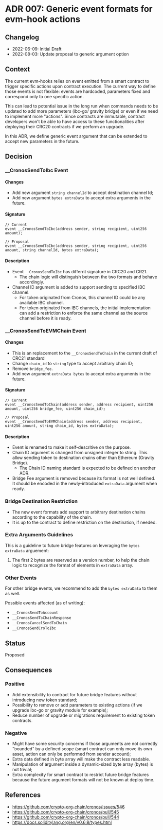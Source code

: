 # ADR 007: Generic event formats for evm-hook actions

## Changelog

* 2022-06-09: Initial Draft
* 2022-08-03: Update proposal to generic argument option


## Context

The current evm-hooks relies on event emitted from a smart contract to trigger specific actions upon contract execution.
The current way to define those events is not flexible: events are hardcoded, parameters fixed and correspond only to one specific action.

This can lead to potential issue in the long run when commands needs to be updated to add more parameters (ibc-go/ gravity bridge) or even if we need to implement more "actions". Since contracts are immutable, contract developers won't be able to have access to these functionalities after deploying their CRC20 contracts if we perform an upgrade.

In this ADR, we define generic event argument that can be extended to accept new parameters in the future. 

## Decision

### __CronosSendToIbc Event

#### Changes

- Add new argument `string channelId` to accept destination channel Id;
- Add new argument `bytes extraData` to accept extra arguments in the future.

#### Signature

```solidity
// Current
event __CronosSendToIbc(address sender, string recipient, uint256 amount);

// Proposal
event __CronosSendToIbc(address sender, string recipient, uint256 amount, string channelId, bytes extraData);
```

#### Description

- Event `__CronosSendToIbc` has differnt signature in CRC20 and CR21.
  - The chain logic will distinguish between the two formats and behave accordingly.
- Channel ID argument is added to support sending to specified IBC channel.
  - For token originated from Cronos, this channel ID could be any available IBC channel.
  - For token originated from IBC channels, the initial implementation can add a restriction to enforce the same channel as the source channel before it is ready.

### __CronosSendToEVMChain Event

#### Changes

- This is an replacement to the `__CronosSendToChain` in the current draft of CRC21 standard
- Change `chain_id` to `string` type to accept arbitrary chain ID;
- Remove `bridge_fee`.
- Add new argument `extraData bytes` to accept extra arguments in the future.

#### Signature

```solidity
// Current
event __CronosSendToChain(address sender, address recipient, uint256 amount, uint256 bridge_fee, uint256 chain_id);

// Proposal
event __CronosSendToEVMChain(address sender, address recipient, uint256 amount, string chain_id, bytes extraData);
```

#### Description

- Event is renamed to make it self-descritive on the purpose.
- Chain ID argument is changed from unsigned integer to string. This allow sending token to destination chains other than Ethereum (Gravity Bridge).
  - The Chain ID naming standard is expected to be defined on another ADR.
- Bridge Fee argument is removed because its format is not well defined. It should be encoded in the newly-introduced `extraData` argument when ready.

### Bridge Destination Restriction

- The new event formats add support to arbitrary destination chains according to the capability of the chain.
- It is up to the contract to define restriction on the destination, if needed.

### Extra Arguments Guidelines

This is a guideline to future bridge features on leveraging the `bytes extraData` arguement:

1. The first 2 bytes are reserved as a version number, to help the chain logic to recognize the format of elements in `extraData` array.

### Other Events

For other bridge events, we recommend to add the `bytes extraData` to them as well.

Possible events affected (as of writing):
- `__CronosSendToAccount`
- `__CronosSendToChainResponse`
- `__CronosCancelSendToChain`
- `__CronosSendCroToIbc`
 
## Status

Proposed

## Consequences

### Positive

- Add extensibility to contract for future bridge features without introducing new token standard;
- Possibility to remove or add parameters to existing actions (if we upgrade ibc-go or gravity module for example);
- Reduce number of upgrade or migrations requirement to existing token contracts.

### Negative

- Might have some security concerns if those arguments are not correctly "bounded" by a defined scope (smart contract can only move its own asset, action can only be performed from sender account);
- Extra data defined in byte array will make the contract less readable.
- Manipulation of argument inside a dynamic-sized byte array (bytes) is not trivial;
- Extra complexity for smart contract to restrict future bridge features because the future argument formats will not be known at deploy time.

## References

* https://github.com/crypto-org-chain/cronos/issues/546
* https://github.com/crypto-org-chain/cronos/pull/545
* https://github.com/crypto-org-chain/cronos/pull/544
* https://docs.soliditylang.org/en/v0.6.8/types.html